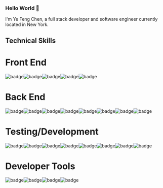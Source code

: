 ### Hello World 👋

I'm Ye Feng Chen, a full stack developer and software engineer currently located in New York. 

## Technical Skills

# Front End
<img src="https://img.shields.io/badge/JavaScript-1E1E1E?style=for-the-badge&logo=javascript&logoColor=6663FF" alt="badge"/><img src="https://img.shields.io/badge/React-1E1E1E?style=for-the-badge&logo=react&logoColor=6663FF" alt="badge"/><img src="https://img.shields.io/badge/HTML5-1E1E1E?style=for-the-badge&logo=html5&logoColor=6663FF" alt="badge"/><img src="https://img.shields.io/badge/CSS3-1E1E1E?style=for-the-badge&logo=css3&logoColor=6663FF" alt="badge"/><img src="https://img.shields.io/badge/Redux-1E1E1E?style=for-the-badge&logo=redux&logoColor=6663FF" alt="badge"/>

# Back End
<img src="https://img.shields.io/badge/Node.js-1E1E1E?style=for-the-badge&logo=nodedotjs&logoColor=6663FF" alt="badge"/><img src="https://img.shields.io/badge/Express.js-1E1E1E?style=for-the-badge&logo=express&logoColor=6663FF" alt="badge"/><img src="https://img.shields.io/badge/PostgreSQL-1E1E1E?style=for-the-badge&logo=postgresql&logoColor=6663FF" alt="badge"/><img src="https://img.shields.io/badge/MongoDB-1E1E1E?style=for-the-badge&logo=mongodb&logoColor=6663FF" alt="badge"/><img src="https://img.shields.io/badge/MySQL-1E1E1E?style=for-the-badge&logo=mysql&logoColor=6663FF" alt="badge"/><img src="https://img.shields.io/badge/Ruby-1E1E1E?style=for-the-badge&logo=ruby&logoColor=6663FF" alt="badge"/><img src="https://img.shields.io/badge/Python-1E1E1E?style=for-the-badge&logo=python&logoColor=6663FF" alt="badge"/><img src="https://img.shields.io/badge/Java-1E1E1E?style=for-the-badge&logo=java&logoColor=6663FF" alt="badge"/>

# Testing/Development
<img src="https://img.shields.io/badge/Node.js-1E1E1E?style=for-the-badge&logo=nodedotjs&logoColor=6663FF" alt="badge"/><img src="https://img.shields.io/badge/Express.js-1E1E1E?style=for-the-badge&logo=express&logoColor=6663FF" alt="badge"/><img src="https://img.shields.io/badge/PostgreSQL-1E1E1E?style=for-the-badge&logo=postgresql&logoColor=6663FF" alt="badge"/><img src="https://img.shields.io/badge/MongoDB-1E1E1E?style=for-the-badge&logo=mongodb&logoColor=6663FF" alt="badge"/><img src="https://img.shields.io/badge/MySQL-1E1E1E?style=for-the-badge&logo=mysql&logoColor=6663FF" alt="badge"/><img src="https://img.shields.io/badge/Ruby-1E1E1E?style=for-the-badge&logo=ruby&logoColor=6663FF" alt="badge"/><img src="https://img.shields.io/badge/Python-1E1E1E?style=for-the-badge&logo=python&logoColor=6663FF" alt="badge"/><img src="https://img.shields.io/badge/Java-1E1E1E?style=for-the-badge&logo=java&logoColor=6663FF" alt="badge"/>

# Developer Tools
<img src="https://img.shields.io/badge/Git-1E1E1E?style=for-the-badge&logo=git&logoColor=6663FF" alt="badge"/><img src="https://img.shields.io/badge/npm-1E1E1E?style=for-the-badge&logo=npm&logoColor=6663FF" alt="badge"/><img src="https://img.shields.io/badge/Webpack-1E1E1E?style=for-the-badge&logo=Webpack&logoColor=6663FF" alt="badge"/><img src="https://img.shields.io/badge/Figma-1E1E1E?style=for-the-badge&logo=figma&logoColor=6663FF" alt="badge"/>
